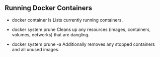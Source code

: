 ## Running Docker Containers

- docker container ls
Lists currently running containers.

- docker system prune
Cleans up any resources (images, containers, volumes, networks) that are dangling.
- docker system prune -a
Additionally removes any stopped containers and all unused images.
